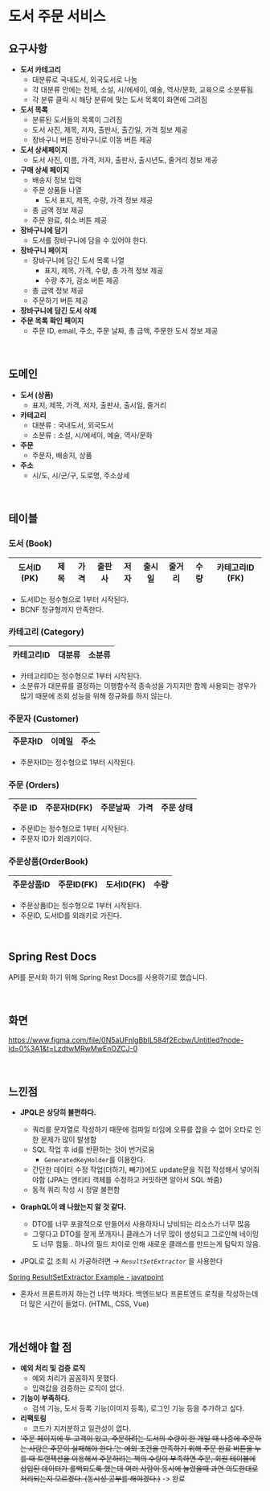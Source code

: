 # 도서 주문 서비스

## 요구사항

- **도서 카테고리**
    - 대분류로 국내도서, 외국도서로 나눔
    - 각 대분류 안에는 전체, 소설, 시/에세이, 예술, 역사/문화, 교육으로 소분류됨
    - 각 분류 클릭 시 해당 분류에 맞는 도서 목록이 화면에 그려짐
- **도서 목록**
    - 분류된 도서들의 목록이 그려짐
    - 도서 사진, 제목, 저자, 출판사, 출간일, 가격 정보 제공
    - 장바구니 버튼 장바구니로 이동 버튼 제공
- **도서 상세페이지**
    - 도서 사진, 이름, 가격, 저자, 출판사, 출시년도, 줄거리 정보 제공
- **구매 상세 페이지**
    - 배송지 정보 입력
    - 주문 상품들 나열
        - 도서 표지, 제목, 수량, 가격 정보 제공
    - 총 금액 정보 제공
    - 주문 완료, 취소 버튼 제공
- **장바구니에 담기**
    - 도서를 장바구니에 담을 수 있어야 한다.
- **장바구니 페이지**
    - 장바구니에 담긴 도서 목록 나열
        - 표지, 제목, 가격, 수량, 총 가격 정보 제공
        - 수량 추가, 감소 버튼 제공
    - 총 금액 정보 제공
    - 주문하기 버튼 제공
- ********************************장바구니에 담긴 도서 삭제********************************
- **주문 목록 확인 페이지**
    - 주문 ID, email, 주소, 주문 날짜, 총 금액, 주문한 도서 정보 제공

<br>

## 도메인

- **도서 (상품)**
    - 표지, 제목, 가격, 저자, 출판사, 출시일, 줄거리
- ****************카테고리****************
    - 대분류 : 국내도서, 외국도서
    - 소분류 : 소설, 시/에세이, 예술, 역사/문화
- **주문**
    - 주문자, 배송지, 상품
- **주소**
    - 시/도, 시/군/구, 도로명, 주소상세

<br>

## 테이블

### 도서 (Book)

| 도서ID (PK) | 제목 | 가격 | 출판사 | 저자 | 출시일 | 줄거리 | 수량 | 카테고리ID (FK) |
| --- | --- | --- | --- | --- | --- | --- | --- | --- |
- 도서ID는 정수형으로 1부터 시작된다.
- BCNF 정규형까지 만족한다.

### 카테고리 (Category)

| 카테고리ID | 대분류 | 소분류 |
| --- | --- | --- |
- 카테고리ID는 정수형으로 1부터 시작된다.
- 소분류가 대분류를 결정하는 이행함수적 종속성을 가지지만 함께 사용되는 경우가 많기 때문에 조회 성능을 위해 정규화를 하지 않는다.

### 주문자 (Customer)

| 주문자ID | 이메일 | 주소 |
| --- | --- | --- |
- 주문자ID는 정수형으로 1부터 시작된다.

### 주문 (Orders)

| 주문 ID | 주문자ID(FK) | 주문날짜 | 가격 | 주문 상태 |
| --- | --- | --- | --- | --- |
- 주문ID는 정수형으로 1부터 시작된다.
- 주문자 ID가 외래키이다.

### 주문상품(OrderBook)

| 주문상품ID | 주문ID(FK) | 도서ID(FK) | 수량 |
| --- | --- | --- | --- |
- 주문상품ID는 정수형으로 1부터 시작된다.
- 주문ID, 도서ID를 외래키로 가진다.

<br>


## Spring Rest Docs

API를 문서화 하기 위해 Spring Rest Docs를 사용하기로 했습니다. 

<br>

## 화면
https://www.figma.com/file/0N5aUFnlgBbIL584f2Ecbw/Untitled?node-id=0%3A1&t=LzdtwMRwMwEnOZCJ-0

<br>

## 느낀점

- **JPQL은 상당히 불편하다.**
    - 쿼리를 문자열로 작성하기 때문에 컴파일 타임에 오류를 잡을 수 없어 오타로 인한 문제가 많이 발생함
    - SQL 작업 후 id를 반환하는 것이 번거로움
        - `GeneratedKeyHolder`를 이용한다.
    - 간단한 데이터 수정 작업(더하기, 빼기)에도 update문을 직접 작성해서 넣어줘야함 (JPA는 엔티티 객체를 수정하고 커밋하면 알아서 SQL 쏴줌)
    - 동적 쿼리 작성 시 정말 불편함

- **GraphQL이 왜 나왔는지 알 것 같다.**
    - DTO를 너무 포괄적으로 만들어서 사용하자니 낭비되는 리소스가 너무 많음
    - 그렇다고 DTO를 잘게 쪼개자니 클래스가 너무 많이 생성되고 그로인해 네이밍도 너무 힘듦.. 하나의 필드 차이로 인해 새로운 클래스를 만드는게 탐탁지 않음.

- JPQL로 값 조회 시 가공하려면 → *`ResultSetExtractor`* 을 사용한다

[Spring ResultSetExtractor Example - javatpoint](https://www.javatpoint.com/ResultSetExtractor-example)

- 혼자서 프론트까지 하는건 너무 벅차다. 백엔드보다 프론트엔드 로직을 작성하는데 더 많은 시간이 들었다. (HTML, CSS, Vue)

<br>


## 개선해야 할 점

- **예외 처리 및 검증 로직**
    - 예외 처리가 꼼꼼하지 못했다.
    - 입력값을 검증하는 로직이 없다.
- **기능이 부족하다.**
    - 검색 기능, 도서 등록 기능(이미지 등록), 로그인 기능 등을 추가하고 싶다.
- **리팩토링**
    - 코드가 지저분하고 일관성이 없다.
- ~~‘주문 페이지에 두 고객이 있고, 주문하려는 도서의 수량이 한 개일 때 나중에 주문하는 사람은 주문이 실패해야 한다.’는 예외 조건을 만족하기 위해 주문 완료 버튼을 누를 때 트랜잭션을 이용해서 주문하려는 책의 수량이 부족하면 주문, 회원 테이블에 삽입된 데이터가 롤백되도록 했는데 여러 사람이 동시에 눌렀을때 과연 의도한대로 처리되는지 모르겠다. (동시성 공부를 해야겠다.)~~ -> 완료 

